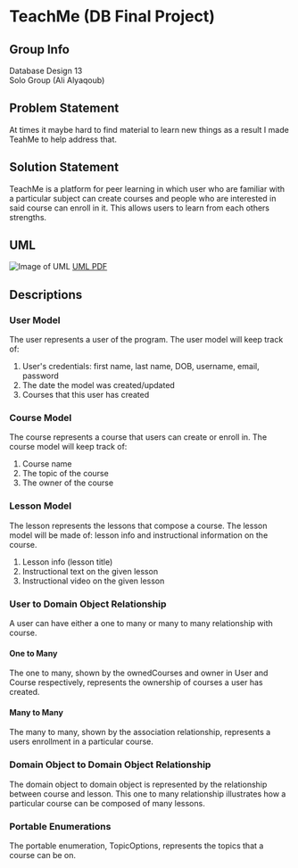# TeachMe (DB Final Project)

## Group Info
Database Design 13\
Solo Group (Ali Alyaqoub)

## Problem Statement
At times it maybe hard to find material to learn new things as a result I made TeahMe to help address that.

## Solution Statement
TeachMe is a platform for peer learning in which user who are familiar with a particular subject can create courses and people who are interested in said course can enroll in it. This allows users to learn from each others strengths.

## UML
![Image of UML](https://drive.google.com/uc?export=view&id=1BToUW9NZP_wkL9Adl--j1VBRPR51ceHl)
[UML PDF](https://drive.google.com/uc?export=view&id=1AJ2Y5cf9_blRN0HbHiltN5qYFH2xaFVe)

## Descriptions
### User Model
The user represents a user of the program. The user model will keep track of:
1) User's credentials: first name, last name, DOB, username, email, password
2) The date the model was created/updated
3) Courses that this user has created

### Course Model
The course represents a course that users can create or enroll in. The course model will keep track of:
1) Course name
2) The topic of the course
3) The owner of the course

### Lesson Model
The lesson represents the lessons that compose a course. The lesson model will be made of: lesson info and instructional information on the course.
1) Lesson info (lesson title)
2) Instructional text on the given lesson
3) Instructional video on the given lesson

### User to Domain Object Relationship
A user can have either a one to many or many to many relationship with course.
#### One to Many
The one to many, shown by the ownedCourses and owner in User and Course respectively, represents the ownership of courses a user has created.
#### Many to Many
The many to many, shown by the association relationship, represents a users enrollment in a particular course.

### Domain Object to Domain Object Relationship
The domain object to domain object is represented by the relationship between course and lesson. This one to many relationship illustrates how a particular course can be composed of many lessons.

### Portable Enumerations
The portable enumeration, TopicOptions, represents the topics that a course can be on.
